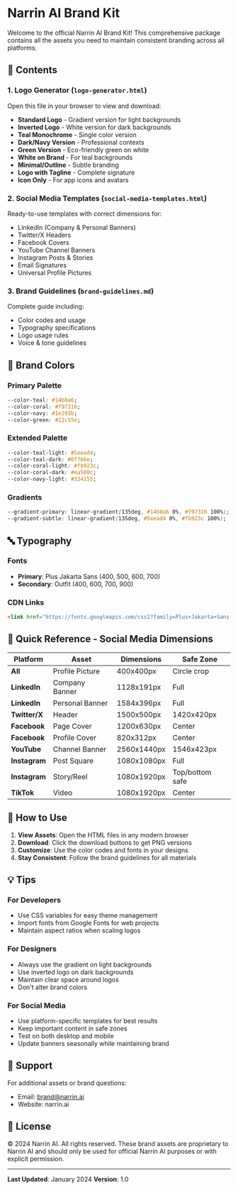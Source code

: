 # Narrin AI Brand Kit

Welcome to the official Narrin AI Brand Kit! This comprehensive package contains all the assets you need to maintain consistent branding across all platforms.

## 📁 Contents

### 1. Logo Generator (`logo-generator.html`)
Open this file in your browser to view and download:
- **Standard Logo** - Gradient version for light backgrounds
- **Inverted Logo** - White version for dark backgrounds  
- **Teal Monochrome** - Single color version
- **Dark/Navy Version** - Professional contexts
- **Green Version** - Eco-friendly green on white
- **White on Brand** - For teal backgrounds
- **Minimal/Outline** - Subtle branding
- **Logo with Tagline** - Complete signature
- **Icon Only** - For app icons and avatars

### 2. Social Media Templates (`social-media-templates.html`)
Ready-to-use templates with correct dimensions for:
- LinkedIn (Company & Personal Banners)
- Twitter/X Headers
- Facebook Covers
- YouTube Channel Banners
- Instagram Posts & Stories
- Email Signatures
- Universal Profile Pictures

### 3. Brand Guidelines (`brand-guidelines.md`)
Complete guide including:
- Color codes and usage
- Typography specifications
- Logo usage rules
- Voice & tone guidelines

## 🎨 Brand Colors

### Primary Palette
```css
--color-teal: #14b8a6;
--color-coral: #f97316;
--color-navy: #1e293b;
--color-green: #22c55e;
```

### Extended Palette
```css
--color-teal-light: #5eead4;
--color-teal-dark: #0f766e;
--color-coral-light: #fb923c;
--color-coral-dark: #ea580c;
--color-navy-light: #334155;
```

### Gradients
```css
--gradient-primary: linear-gradient(135deg, #14b8a6 0%, #f97316 100%);
--gradient-subtle: linear-gradient(135deg, #5eead4 0%, #fb923c 100%);
```

## 🔤 Typography

### Fonts
- **Primary**: Plus Jakarta Sans (400, 500, 600, 700)
- **Secondary**: Outfit (400, 600, 700, 900)

### CDN Links
```html
<link href="https://fonts.googleapis.com/css2?family=Plus+Jakarta+Sans:wght@400;500;600;700&family=Outfit:wght@400;600;700;900&display=swap" rel="stylesheet">
```

## 📐 Quick Reference - Social Media Dimensions

| Platform | Asset | Dimensions | Safe Zone |
|----------|-------|------------|-----------|
| **All** | Profile Picture | 400x400px | Circle crop |
| **LinkedIn** | Company Banner | 1128x191px | Full |
| **LinkedIn** | Personal Banner | 1584x396px | Full |
| **Twitter/X** | Header | 1500x500px | 1420x420px |
| **Facebook** | Page Cover | 1200x630px | Center |
| **Facebook** | Profile Cover | 820x312px | Center |
| **YouTube** | Channel Banner | 2560x1440px | 1546x423px |
| **Instagram** | Post Square | 1080x1080px | Full |
| **Instagram** | Story/Reel | 1080x1920px | Top/bottom safe |
| **TikTok** | Video | 1080x1920px | Center |

## 🚀 How to Use

1. **View Assets**: Open the HTML files in any modern browser
2. **Download**: Click the download buttons to get PNG versions
3. **Customize**: Use the color codes and fonts in your designs
4. **Stay Consistent**: Follow the brand guidelines for all materials

## 💡 Tips

### For Developers
- Use CSS variables for easy theme management
- Import fonts from Google Fonts for web projects
- Maintain aspect ratios when scaling logos

### For Designers
- Always use the gradient on light backgrounds
- Use inverted logo on dark backgrounds
- Maintain clear space around logos
- Don't alter brand colors

### For Social Media
- Use platform-specific templates for best results
- Keep important content in safe zones
- Test on both desktop and mobile
- Update banners seasonally while maintaining brand

## 📧 Support

For additional assets or brand questions:
- Email: brand@narrin.ai
- Website: narrin.ai

## 📄 License

© 2024 Narrin AI. All rights reserved.
These brand assets are proprietary to Narrin AI and should only be used for official Narrin AI purposes or with explicit permission.

---

**Last Updated**: January 2024
**Version**: 1.0